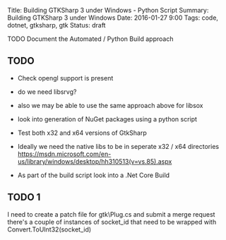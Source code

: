 Title: Building GTKSharp 3 under Windows - Python Script
Summary: Building GTKSharp 3 under Windows
Date: 2016-01-27 9:00
Tags: code, dotnet, gtksharp, gtk
Status: draft


TODO Document the Automated / Python Build approach


## TODO

  * Check opengl support is present
  * do we need libsrvg?
  * also we may be able to use the same approach above for libsox

  * look into generation of NuGet packages using a python script
  * Test both x32 and x64 versions of GtkSharp
  * Ideally we need the native libs to be in seperate x32 / x64 directories
    https://msdn.microsoft.com/en-us/library/windows/desktop/hh310513(v=vs.85).aspx
  * As part of the build script look into a .Net Core Build

## TODO 1

I need to create a patch file for gtk\Plug.cs and submit a merge request
there's a couple of instances of socket_id that need to be wrapped with Convert.ToUInt32(socket_id)

